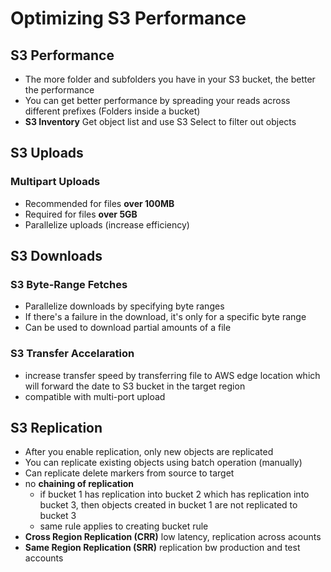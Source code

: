 # Optimizing S3 Performance

## S3 Performance
- The more folder and subfolders you have in your S3 bucket, the better the performance
- You can get better performance by spreading your reads across different prefixes (Folders inside a bucket)
- **S3 Inventory** Get object list and use S3 Select to filter out objects


## S3 Uploads
### Multipart Uploads
- Recommended for files **over 100MB**
- Required for files **over 5GB**
- Parallelize uploads (increase efficiency)

## S3 Downloads
### S3 Byte-Range Fetches
- Parallelize downloads by specifying byte ranges
- If there's a failure in the download, it's only for a specific byte range
- Can be used to download partial amounts of a file

### S3 Transfer Accelaration
- increase transfer speed by transferring file to AWS edge location which will forward the date to S3 bucket in the target region
- compatible with multi-port upload


## S3 Replication

- After you enable replication, only new objects are replicated
- You can replicate existing objects using batch operation (manually)
- Can replicate delete markers from source to target
- no **chaining of replication**
    - if bucket 1 has replication into bucket 2 which has replication into bucket 3, then objects created in bucket 1 are not replicated to bucket 3
    - same rule applies to creating bucket rule
- **Cross Region Replication (CRR)** low latency, replication across acounts
- **Same Region Replication (SRR)** replication bw production and test accounts

